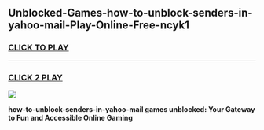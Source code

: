 
## Unblocked-Games-how-to-unblock-senders-in-yahoo-mail-Play-Online-Free-ncyk1
<h3>
<a href="https://premium76.site?title=how-to-unblock-senders-in-yahoo-mail&ref=26A">CLICK TO PLAY</a></h3>
<hr>

<h3>
<a href="https://premium76.site?title=how-to-unblock-senders-in-yahoo-mail&ref=26A">CLICK 2 PLAY</a>
  
</h3>

<a href="https://premium76.site?title=how-to-unblock-senders-in-yahoo-mail&ref=26A"><img src="https://clearcache.store/games.png"></a>


**how-to-unblock-senders-in-yahoo-mail games unblocked: Your Gateway to Fun and Accessible Online Gaming**
